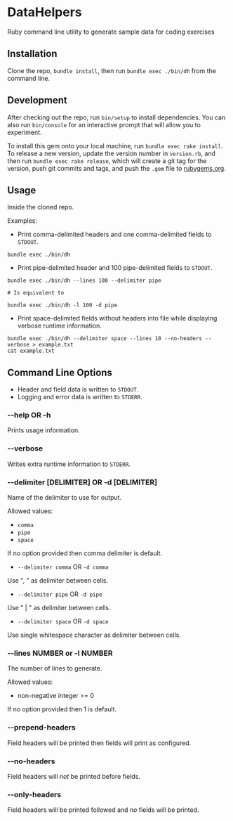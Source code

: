 # DataHelpers

Ruby command line utility to generate sample data for coding exercises

## Installation

Clone the repo, `bundle install`, then run `bundle exec ./bin/dh` from the command line.

## Development

After checking out the repo, run `bin/setup` to install dependencies. You can also run `bin/console` for an interactive prompt that will allow you to experiment.

To install this gem onto your local machine, run `bundle exec rake install`. To release a new version, update the version number in `version.rb`, and then run `bundle exec rake release`, which will create a git tag for the version, push git commits and tags, and push the `.gem` file to [rubygems.org](https://rubygems.org).

## Usage

Inside the cloned repo.

Examples:

- Print comma-delimited headers and one comma-delimited fields to `STDOUT`.

```shell
bundle exec ./bin/dh

```

- Print pipe-delimited header and 100 pipe-delimited fields to `STDOUT`.

```shell
bundle exec ./bin/dh --lines 100 --delimiter pipe

# Is equivalent to

bundle exec ./bin/dh -l 100 -d pipe
```

- Print space-delimited fields without headers into file while displaying
  verbose runtime information.

```shell
bundle exec ./bin/dh --delimiter space --lines 10 --no-headers --verbose > example.txt
cat example.txt
```

## Command Line Options

- Header and field data is written to `STDOUT`.
- Logging and error data is written to `STDERR`.

### --help OR -h

Prints usage information.

### --verbose

Writes extra runtime information to `STDERR`.

### --delimiter [DELIMITER] OR -d [DELIMITER]

Name of the delimiter to use for output.

Allowed values:

- `comma`
- `pipe`
- `space`

If no option provided then comma delimiter is default.

- `--delimiter comma` OR `-d comma`

Use ", " as delimiter between cells.

- `--delimiter pipe` OR `-d pipe`

Use " | " as delimiter between cells.

- `--delimiter space` OR `-d space`

Use single whitespace character as delimiter between cells.

### --lines NUMBER or -l NUMBER

The number of lines to generate.

Allowed values:

- non-negative integer >= 0

If no option provided then 1 is default.

### --prepend-headers

Field headers will be printed then fields will print as configured.

### --no-headers

Field headers will _not_ be printed before fields.

### --only-headers

Field headers will be printed followed and _no_ fields will be printed.

